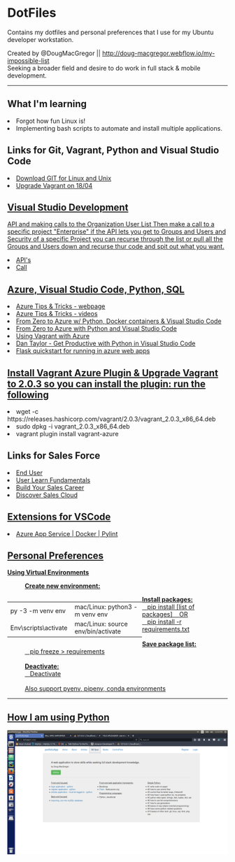 # DotFiles
Contains my dotfiles and personal preferences that I use for my Ubuntu developer workstation.

Created by @DougMacGregor || http://doug-macgregor.webflow.io/my-impossible-list <br>
Seeking a broader field and desire to do work in full stack & mobile development.
<hr>

## What I'm learning
<li>Forgot how fun Linux is!</li>
<li>Implementing bash scripts to automate and install multiple applications.</li>

## Links for Git, Vagrant, Python and Visual Studio Code
<li><a href="https://git-scm.com/download/linux"</a>Download GIT for Linux and Unix</li>
<li><a href="https://computingforgeeks.com/install-latest-vagrant-on-ubuntu-18-04-debian-9-kali-linux/"</a>Upgrade Vagrant on 18/04</li>

## Visual Studio Development
API and making calls to the Organization User List
Then make a call to a specific project "Enterprise" if the API lets you get to Groups and Users and Security of a specific Project you can recurse through the list or pull all the Groups and Users down and recurse thur code and spit out what you want.

<li><a href="https://docs.microsoft.com/en-us/rest/api/azure/devops/audit/?view=azure-devops-rest-5.1"</a>API's</li>
<li><a href="https://docs.microsoft.com/en-us/azure/devops/organizations/security/export-users-audit-log?view=azure-devops"</a>Call</li>

## Azure, Visual Studio Code, Python, SQL
<li><a href="https://microsoft.github.io/AzureTipsAndTricks/"</a>Azure Tips & Tricks - webpage</li>
<li><a href="https://www.youtube.com/playlist?list=PLLasX02E8BPCNCK8Thcxu-Y-XcBUbhFWC"</a>Azure Tips & Tricks - videos</li>
<li><a href="https://www.youtube.com/watch?v=I1cG1FRjFOQ"</a>From Zero to Azure w/ Python, Docker containers & Visual Studio Code</li>
<li><a href="https://youtu.be/DPBspKl2epk"</a>From Zero to Azure with Python and Visual Studio Code</li>
<li><a href="https://blog.scottlowe.org/2017/12/11/using-vagrant-with-azure/"</a>Using Vagrant with Azure</li>
<li><a href="https://youtu.be/6YLMWU-5H9o"</a>Dan Taylor - Get Productive with Python in Visual Studio Code</li>
<li><a href="https://github.com/qubitron/flask-webapp-quickstart"</a>Flask quickstart for running in azure web apps</li>

## Install Vagrant Azure Plugin & Upgrade Vagrant to 2.0.3 so you can install the plugin: run the following
<li><a>wget -c https://releases.hashicorp.com/vagrant/2.0.3/vagrant_2.0.3_x86_64.deb</a></li>
<li>sudo dpkg -i vagrant_2.0.3_x86_64.deb</li>
<li>vagrant plugin install vagrant-azure</li>

## Links for Sales Force
<li><a href="https://trailhead.salesforce.com/content/learn/trails/lex_end_user"</a>End User</li>
<li><a href="https://trailhead.salesforce.com/content/learn/trails/lex_user_learn_fundamentals"</a>User Learn Fundamentals</li>
<li><a href="https://trailhead.salesforce.com/content/learn/trails/build-your-sales-career"</a>Build Your Sales Career</li>
<li><a href="https://trailhead.salesforce.com/content/learn/trails/discover-sales-cloud"</a>Discover Sales Cloud</li>

## Extensions for VSCode
<li> Azure App Service | Docker | Pylint</li>

## Personal Preferences
<p><strong>Using Virtual Environments</strong></p>
<p style="padding-left: 40px;"><strong>Create new environment:</strong></p>
<table style="width: 61.1559%; border-collapse: collapse; border-style: dashed; float: left;" border="0">
<tbody>
<tr>
<td style="width: 12.2223%;">py -3 -m venv env</td>
<td style="width: 49.156%;">mac/Linux: python3 -m venv env</td>
</tr>
<tr>
<td style="width: 12.2223%;">Env\scripts\activate</td>
<td style="width: 49.156%;">mac/Linux: source env/bin/activate</td>
</tr>
</tbody>
</table>
<p style="padding-left: 40px;"><strong>Install packages:</strong><br />&nbsp; &nbsp;pip install [list of packages]&nbsp; &nbsp; OR<br />&nbsp; &nbsp;pip install -r requirements.txt<br /><br /><strong>Save package list:</strong><br />&nbsp; &nbsp;pip freeze &gt; requirements<br /><br /><strong>Deactivate:</strong><br />&nbsp; &nbsp;Deactivate<br /><br />Also support pyenv, pipenv, conda environments</p>
<hr>

## How I am using Python
![python-code](https://raw.githubusercontent.com/SEDoug/portfolioapp/master/static/Screenshot%20from%202017-10-19%2020-44-01.png)
